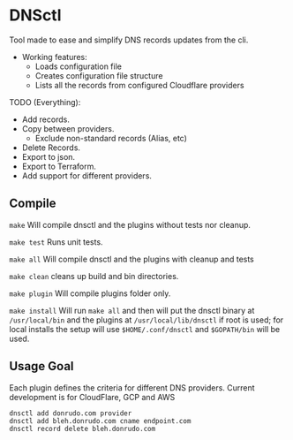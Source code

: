 DNSctl
=======

Tool made to ease and simplify DNS records updates from the cli.

* Working features:
  * Loads configuration file
  * Creates configuration file structure
  * Lists all the records from configured Cloudflare providers

TODO (Everything):
* Add records.
* Copy between providers.
  * Exclude non-standard records (Alias, etc)
* Delete Records.
* Export to json.
* Export to Terraform.
* Add support for different providers.


Compile
-------


`make`
Will compile dnsctl and the plugins without tests nor cleanup.

`make test`
Runs unit tests.

`make all`
Will compile dnsctl and the plugins with cleanup and tests

`make clean`
cleans up build and bin directories.

`make plugin`
Will compile plugins folder only.

`make install`
Will run `make all` and then will put the dnsctl binary at `/usr/local/bin` and the plugins at `/usr/local/lib/dnsctl` if root is used; for local installs the setup will use `$HOME/.conf/dnsctl` and `$GOPATH/bin` will be used.

Usage Goal
-----
Each plugin defines the criteria for different DNS providers. Current development is for CloudFlare, GCP and AWS

```
dnsctl add donrudo.com provider   
dnsctl add bleh.donrudo.com cname endpoint.com
dnsctl record delete bleh.donrudo.com
```

